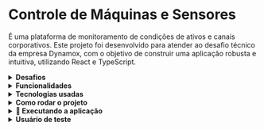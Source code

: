 # Controle de Máquinas e Sensores

É uma plataforma de monitoramento de condições de ativos e canais corporativos. Este projeto foi desenvolvido para atender ao desafio técnico da empresa Dynamox, com o objetivo de construir uma aplicação robusta e intuitiva, utilizando React e TypeScript.

<details>
  <summary> <strong> Desafios </strong></summary>
  
  O objetivo do desafio foi criar uma aplicação que inclua os seguintes recursos principais:

  Autenticação de Usuários

  Gerenciamento de Máquinas

  Gerenciamento de Sensores

  Interface amigável e intuitiva para o usuário

</details>

<details>
  <summary> <strong> Funcionalidades </strong></summary>
  
  1. Autenticação
  2. Gerenciamento de Máquinas
  3. Gerenciamento de Sensores
  4. Interface de Usuário

</details>
<details>
  <summary> <strong> Tecnologias usadas </strong></summary>
  
  Front-end:
> Desenvolvido usando: React, TypeScript, Redux, Redux Thunk, CSS, Material UI

Back-end:
> Desenvolvido usando: Json-Server (para criar uma API mockada)

</details>

<details>
  <summary> <strong> Como rodar o projeto </strong></summary>
  
  - Clone o projeto

```bash
  git clone git@github.com:joanamds/developer-challenges.git
```
- Clone o projeto

```bash
  git clone git@github.com:joanamds/developer-challenges.git
```
- Navegue até o diretório do projeto

```bash
  cd dynamox-challenge
```

- Instale as dependências

```bash
  npm install
```

</details>
<details>
  <summary> <strong> 🚀 Executando a aplicação </strong></summary>
  
  Rode os seguinte comando na raíz do projeto:
  
  - Inicia o servidor JSON

```bash
  npm run api
```

- Roda o projeto no browser

```bash
  npm run dev
```
</details>
<details>
  <summary> <strong> Usuário de teste </strong></summary>


```bash
  Email: admin@dynamox.com
  Password: admin123
```

</details>



